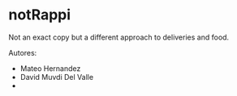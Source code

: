# notRappi
Not an exact copy but a different approach to deliveries and food. 

Autores: 
- Mateo Hernandez
- David Muvdi Del Valle
-
